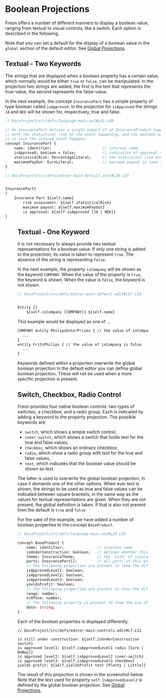 <script>
    import Note from "$lib/notes/Note.svelte";
    import Figure from "$lib/figures/Figure.svelte";
</script>

# Boolean Projections

Freon offers a number of different manners to display a boolean value, ranging from textual to 
visual controls, like a switch. Each option is described in the following.

Note that you can set a default for the display of a boolean value in the `global` section of the
default editor. See [Global Projections](/Documentation/Defining_an_Editor/Global_Projections).

## Textual - Two Keywords

The strings that are displayed when a boolean property has a certain value, which normally
would be either `true` or `false`, can be manipulated.
In the projection two strings are added,
the first is the text that represents the true-value, the second represents the false-value.

In the next example, the concept `InsurancePart` has a simple property of type boolean 
called `isApproved`. In the projection for `isApproved` the strings `JA` and `NEE` will be shown for,
respectively, true and false.

```proto
// DocuProject/src/defs/language-main.ast#L41-L49

// An InsurancePart defines a single aspect of an InsuranceProduct together
// with the statistical risk of the event happening, and the maximum payout
// in case the insured event happens.
concept InsurancePart {
    name: identifier;                       // internal name
    isApproved: boolean = false;            // indication of approval status
    statisticalRisk: PercentageLiteral;     // the statistical risk known for this event
    maximumPayOut: EuroLiteral;             // maximum payout in case the insured event happens
}
```

```proto
// DocuProject/src/defs/editor-main-default.edit#L28-L35


InsurancePart{
[
    Insurance Part ${self.name}
        risk assessment: ${self.statisticalRisk}
        maximum payout: ${self.maximumPayOut}
        is approved: ${self.isApproved [JA | NEE]}
]
```

<Figure
imageName={'documentation/Documentation-Boolean-Projections-screenshot1.png'}
caption={'Displaying different strings for boolean values'}
figureNumber={1}
/>

## Textual - One Keyword

It is not necessary to always provide two textual representations for a boolean value. If only one 
string is added to the projection, its value is taken to represent `true`. The absence of the string is
representing `false`.

In the next example, the property `isCompany` will be shown as the keyword `COMPANY`. When the value
of the property is `true`, the keyword is shown. When the value is `false`, the keyword is not shown.

[//]: # (todo make a model and a screenshot)

```proto
// DocuProject/src/defs/editor-main-default.edit#L67-L69


Entity {[
    ${self.isCompany [COMPANY]} ${self.name}
```

This example would be displayed as one of ...

```txt
COMPANY entity PhilipsEnterPrises { // the value of isCompany is true
  ...
}
entity FritsPhilips { // the value of isCompany is false
  ...
}
```

<Note>
<svelte:fragment slot="header">Keywords defined within a projection overwrite the global boolean projection</svelte:fragment>
<svelte:fragment slot="content">
In the default editor you can define global boolean projection. These will not be used when a more specific projection
is present.
</svelte:fragment>
</Note>

## Switch, Checkbox, Radio Control

Freon provides four native boolean controls: two types of switches, a checkbox, and a radio group. Each is
indicated by adding a keyword to the property projection. The possible keywords are:

- `switch`, which shows a simple switch control,
- `inner-switch`, which shows a switch that holds text for the true and false values,
- `checkbox`, which shows an ordinary checkbox,
- `radio`, which show a radio group with text for the true and false values,
- `text`, which indicates that the boolean value should be shown as text.

The latter is used to overwrite the global boolean projection, in case it demands one of the other options. 
When ever text is shown, the strings to be used as true and false values can be indicated between square brackets,
in the same way as the values for textual representations are given. When they are not present, the global
definition is taken. If that is also not present then the default is `true` and `false`.

For the sake of the example, we have added a number of boolean properties to the concept `BaseProduct`.

```proto
// DocuProject/src/defs/language-main.ast#L24-L39

concept BaseProduct {
    name: identifier;               // internal name
    isUnderConstruction: boolean;   // defines whether this base product is still 'raw'
    theme: InsuranceTheme;          // the 'kind' of insurance
    parts: InsurancePart[];         // all parts of this product
    // The following properties are present to show the different options for displaying booleans.
    isApprovedLevel1: boolean;
    isApprovedLevel2: boolean;
    isApprovedLevel3: boolean;
    yieldsProfit: boolean;
    // The following properties are present to show the different options for displaying numbers.
    range: number;
    nrOfUse: number;
    // The following property is present to show the use of an external DatePicker component.
    date: string;
}
```

Each of the boolean properties is displayed differently.

```freon
// DocuProject/src/defs/editor-main-controls.edit#L7-L11

is still under construction: ${self.isUnderConstruction switch}
is approved level1: ${self.isApprovedLevel1 radio [Sure | NoWay]}
is approved level2: ${self.isApprovedLevel2 inner-switch}
is approved level3: ${self.isApprovedLevel3 checkbox}
yields profit: ${self.yieldsProfit text [Plenty | Little]}
```

The result of this projection is shown in the screenshot below. Note that
the text used for property `self.isApprovedLevel2` is defined by the global
boolean projection. See [Global Projections](/Documentation/Defining_an_Editor/Global_Projections).

<Figure
imageName={'documentation/Documentation-Boolean-Projections-screenshot2.png'}
caption={'Different boolean controls'}
figureNumber={2}
/>
